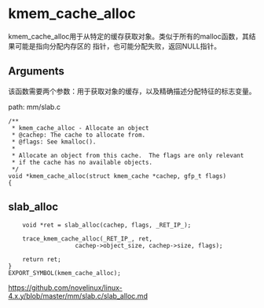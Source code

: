 kmem_cache_alloc
========================================

kmem_cache_alloc用于从特定的缓存获取对象。类似于所有的malloc函数，其结果可能是指向分配内存区的
指针，也可能分配失败，返回NULL指针。

Arguments
----------------------------------------

该函数需要两个参数：用于获取对象的缓存，以及精确描述分配特征的标志变量。

path: mm/slab.c
```
/**
 * kmem_cache_alloc - Allocate an object
 * @cachep: The cache to allocate from.
 * @flags: See kmalloc().
 *
 * Allocate an object from this cache.  The flags are only relevant
 * if the cache has no available objects.
 */
void *kmem_cache_alloc(struct kmem_cache *cachep, gfp_t flags)
{
```

slab_alloc
----------------------------------------

```
    void *ret = slab_alloc(cachep, flags, _RET_IP_);

    trace_kmem_cache_alloc(_RET_IP_, ret,
                   cachep->object_size, cachep->size, flags);

    return ret;
}
EXPORT_SYMBOL(kmem_cache_alloc);
```

https://github.com/novelinux/linux-4.x.y/blob/master/mm/slab.c/slab_alloc.md
